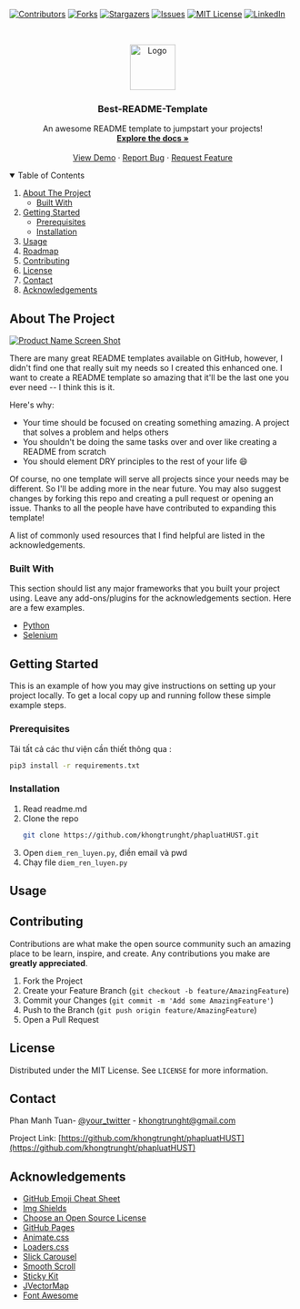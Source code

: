 <!--
*** Thanks for checking out the Best-README-Template. If you have a suggestion
*** that would make this better, please fork the repo and create a pull request
*** or simply open an issue with the tag "enhancement".
*** Thanks again! Now go create something AMAZING! :D
-->



<!-- PROJECT SHIELDS -->
<!--
*** I'm using markdown "reference style" links for readability.
*** Reference links are enclosed in brackets [ ] instead of parentheses ( ).
*** See the bottom of this document for the declaration of the reference variables
*** for contributors-url, forks-url, etc. This is an optional, concise syntax you may use.
*** https://www.markdownguide.org/basic-syntax/#reference-style-links
-->
[![Contributors][contributors-shield]][contributors-url]
[![Forks][forks-shield]][forks-url]
[![Stargazers][stars-shield]][stars-url]
[![Issues][issues-shield]][issues-url]
[![MIT License][license-shield]][license-url]
[![LinkedIn][linkedin-shield]][linkedin-url]



<!-- PROJECT LOGO -->
<br />
<p align="center">
  <a href="https://github.com/khongtrunght/Best-README-Template">
    <img src="images/logo.png" alt="Logo" width="80" height="80">
  </a>

  <h3 align="center">Best-README-Template</h3>

  <p align="center">
    An awesome README template to jumpstart your projects!
    <br />
    <a href="https://github.com/khongtrunght/Best-README-Template"><strong>Explore the docs »</strong></a>
    <br />
    <br />
    <a href="https://github.com/khongtrunght/Best-README-Template">View Demo</a>
    ·
    <a href="https://github.com/khongtrunght/Best-README-Template/issues">Report Bug</a>
    ·
    <a href="https://github.com/khongtrunght/Best-README-Template/issues">Request Feature</a>
  </p>
</p>



<!-- TABLE OF CONTENTS -->
<details open="open">
  <summary>Table of Contents</summary>
  <ol>
    <li>
      <a href="#about-the-project">About The Project</a>
      <ul>
        <li><a href="#built-with">Built With</a></li>
      </ul>
    </li>
    <li>
      <a href="#getting-started">Getting Started</a>
      <ul>
        <li><a href="#prerequisites">Prerequisites</a></li>
        <li><a href="#installation">Installation</a></li>
      </ul>
    </li>
    <li><a href="#usage">Usage</a></li>
    <li><a href="#roadmap">Roadmap</a></li>
    <li><a href="#contributing">Contributing</a></li>
    <li><a href="#license">License</a></li>
    <li><a href="#contact">Contact</a></li>
    <li><a href="#acknowledgements">Acknowledgements</a></li>
  </ol>
</details>



<!-- ABOUT THE PROJECT -->
## About The Project

[![Product Name Screen Shot][product-screenshot]](https://example.com)

There are many great README templates available on GitHub, however, I didn't find one that really suit my needs so I created this enhanced one. I want to create a README template so amazing that it'll be the last one you ever need -- I think this is it.

Here's why:
* Your time should be focused on creating something amazing. A project that solves a problem and helps others
* You shouldn't be doing the same tasks over and over like creating a README from scratch
* You should element DRY principles to the rest of your life :smile:

Of course, no one template will serve all projects since your needs may be different. So I'll be adding more in the near future. You may also suggest changes by forking this repo and creating a pull request or opening an issue. Thanks to all the people have have contributed to expanding this template!

A list of commonly used resources that I find helpful are listed in the acknowledgements.

### Built With

This section should list any major frameworks that you built your project using. Leave any add-ons/plugins for the acknowledgements section. Here are a few examples.
* [Python](https://www.python.org/)
* [Selenium](https://www.selenium.dev/)




<!-- GETTING STARTED -->
## Getting Started

This is an example of how you may give instructions on setting up your project locally.
To get a local copy up and running follow these simple example steps.

### Prerequisites

Tải tất cả các thư viện cần thiết thông qua :
  ```sh
  pip3 install -r requirements.txt
  ```

### Installation

1. Read readme.md
2. Clone the repo
   ```sh
   git clone https://github.com/khongtrunght/phapluatHUST.git
   ```
3. Open `diem_ren_luyen.py`, điền email và pwd
4. Chạy file `diem_ren_luyen.py`



<!-- USAGE EXAMPLES -->
## Usage







<!-- CONTRIBUTING -->
## Contributing

Contributions are what make the open source community such an amazing place to be learn, inspire, and create. Any contributions you make are **greatly appreciated**.

1. Fork the Project
2. Create your Feature Branch (`git checkout -b feature/AmazingFeature`)
3. Commit your Changes (`git commit -m 'Add some AmazingFeature'`)
4. Push to the Branch (`git push origin feature/AmazingFeature`)
5. Open a Pull Request



<!-- LICENSE -->
## License

Distributed under the MIT License. See `LICENSE` for more information.



<!-- CONTACT -->
## Contact

Phan Manh Tuan- [@your_twitter](https://twitter.com/khongtrunght) - khongtrunght@gmail.com

Project Link: [https://github.com/khongtrunght/phapluatHUST](https://github.com/khongtrunght/phapluatHUST)



<!-- ACKNOWLEDGEMENTS -->
## Acknowledgements
* [GitHub Emoji Cheat Sheet](https://www.webpagefx.com/tools/emoji-cheat-sheet)
* [Img Shields](https://shields.io)
* [Choose an Open Source License](https://choosealicense.com)
* [GitHub Pages](https://pages.github.com)
* [Animate.css](https://daneden.github.io/animate.css)
* [Loaders.css](https://connoratherton.com/loaders)
* [Slick Carousel](https://kenwheeler.github.io/slick)
* [Smooth Scroll](https://github.com/cferdinandi/smooth-scroll)
* [Sticky Kit](http://leafo.net/sticky-kit)
* [JVectorMap](http://jvectormap.com)
* [Font Awesome](https://fontawesome.com)





<!-- MARKDOWN LINKS & IMAGES -->
<!-- https://www.markdownguide.org/basic-syntax/#reference-style-links -->
[contributors-shield]: https://img.shields.io/github/contributors/khongtrunght/phapluatHUST.svg?style=for-the-badge
[contributors-url]: https://github.com/khongtrunght/phapluatHUST/graphs/contributors
[forks-shield]: https://img.shields.io/github/forks/khongtrunght/phapluatHUST.svg?style=for-the-badge
[forks-url]: https://github.com/khongtrunght/phapluatHUST/network/members
[stars-shield]: https://img.shields.io/github/stars/khongtrunght/phapluatHUST.svg?style=for-the-badge
[stars-url]: https://github.com/khongtrunght/phapluatHUST/stargazers
[issues-shield]: https://img.shields.io/github/issues/khongtrunght/phapluatHUST.svg?style=for-the-badge
[issues-url]: https://github.com/khongtrunght/phapluatHUST/issues
[license-shield]: https://img.shields.io/github/license/khongtrunght/phapluatHUST.svg?style=for-the-badge
[license-url]: https://github.com/khongtrunght/phapluatHUST/blob/master/LICENSE.txt
[linkedin-shield]: https://img.shields.io/badge/-LinkedIn-black.svg?style=for-the-badge&logo=linkedin&colorB=555
[linkedin-url]: https://linkedin.com/in/khongtrunght
[product-screenshot]: images/screenshot.png
